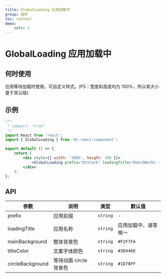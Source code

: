 ```yaml
---
title: GlobalLoading 应用加载中
group: 组件
toc: content
demo:
    cols: 2
---
```


# GlobalLoading 应用加载中

## 何时使用

应用等待加载时使用，可自定义样式。(PS：宽度和高度均为 100%，所以其大小基于其父级)

## 示例

<code src="./demos/basic.tsx" title="基础使用" description="传递参数prefix和loadingTitle，同时自定义样式" compact="true"></code>
<code src="./demos/default.tsx" title="默认值" description="参数全部不传，使用默认值" compact="true"></code>
<code src="./demos/prefix.tsx" title="Prefix" compact="true"></code>
<code src="./demos/loadingTitle.tsx" title="loadingTitle" compact="true"></code>

```jsx
/**
 * compact: "true"
 */
import React from 'react';
import { GlobalLoading } from 'dt-react-component';

export default () => {
    return (
        <div style={{ width: '100%', height: 300 }}>
            <GlobalLoading prefix="DtStack" loadingTitle="BatchWorks · 离线开发" />
        </div>
    );
};
```

## API

| 参数             | 说明                   | 类型     | 默认值               |
| ---------------- | ---------------------- | -------- | -------------------- |
| prefix           | 应用前缀               | `string` | -                    |
| loadingTitle     | 应用名称               | `string` | 应用加载中，请等候～ |
| mainBackground   | 整体背景色             | `string` | `#F2F7FA`            |
| titleColor       | 文案字体颜色           | `string` | `#3D446E`            |
| circleBackground | 等待动画 circle 背景色 | `string` | `#1D78FF`            |
